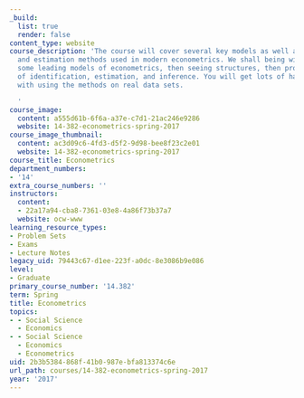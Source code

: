 ```yaml
---
_build:
  list: true
  render: false
content_type: website
course_description: 'The course will cover several key models as well as identification
  and estimation methods used in modern econometrics. We shall being with exploring
  some leading models of econometrics, then seeing structures, then providing methods
  of identification, estimation, and inference. You will get lots of hands-on experience
  with using the methods on real data sets.

  '
course_image:
  content: a555d61b-6f6a-a37e-c7d1-21ac246e9286
  website: 14-382-econometrics-spring-2017
course_image_thumbnail:
  content: ac3d09c6-4fd3-d5f2-9d98-bee8f23c2e01
  website: 14-382-econometrics-spring-2017
course_title: Econometrics
department_numbers:
- '14'
extra_course_numbers: ''
instructors:
  content:
  - 22a17a94-cba8-7361-03e8-4a86f73b37a7
  website: ocw-www
learning_resource_types:
- Problem Sets
- Exams
- Lecture Notes
legacy_uid: 79443c67-d1ee-223f-a0dc-8e3086b9e086
level:
- Graduate
primary_course_number: '14.382'
term: Spring
title: Econometrics
topics:
- - Social Science
  - Economics
- - Social Science
  - Economics
  - Econometrics
uid: 2b3b5384-868f-41b0-987e-bfa813374c6e
url_path: courses/14-382-econometrics-spring-2017
year: '2017'
---
```

